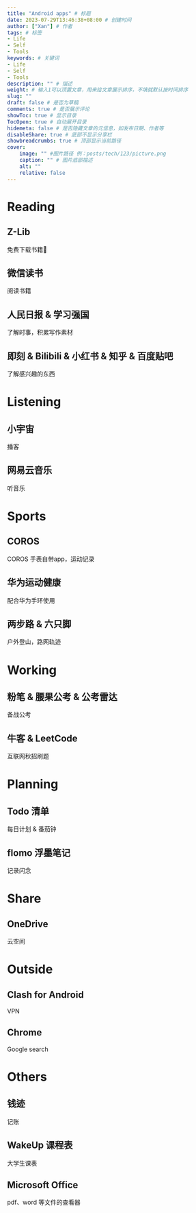 ```yaml
---
title: "Android apps" # 标题
date: 2023-07-29T13:46:38+08:00 # 创建时间
author: ["Xan"] # 作者
tags: # 标签
- Life 
- Self 
- Tools 
keywords: # 关键词
- Life 
- Self 
- Tools  
description: "" # 描述
weight: # 输入1可以顶置文章，用来给文章展示排序，不填就默认按时间排序
slug: ""
draft: false # 是否为草稿
comments: true # 是否展示评论
showToc: true # 显示目录
TocOpen: true # 自动展开目录
hidemeta: false # 是否隐藏文章的元信息，如发布日期、作者等
disableShare: true # 底部不显示分享栏
showbreadcrumbs: true # 顶部显示当前路径
cover:
    image: "" #图片路径 例：posts/tech/123/picture.png
    caption: "" # 图片底部描述
    alt: ""
    relative: false
---
```


# Reading
## Z-Lib
免费下载书籍📕

## 微信读书
阅读书籍

## 人民日报 & 学习强国
了解时事，积累写作素材

## 即刻 & Bilibili & 小红书 & 知乎 & 百度贴吧
了解感兴趣的东西

# Listening
## 小宇宙
播客

## 网易云音乐
听音乐

# Sports
## COROS
COROS 手表自带app，运动记录

## 华为运动健康
配合华为手环使用

## 两步路 & 六只脚
户外登山，路网轨迹

# Working
## 粉笔 & 腰果公考 & 公考雷达
备战公考

## 牛客 & LeetCode
互联网秋招刷题

# Planning
## Todo 清单
每日计划 & 番茄钟

## flomo 浮墨笔记
记录闪念

# Share


## OneDrive
云空间

# Outside
## Clash for Android
VPN

## Chrome
Google search



# Others
## 钱迹
记账

## WakeUp 课程表
大学生课表

## Microsoft Office
pdf、word 等文件的查看器




